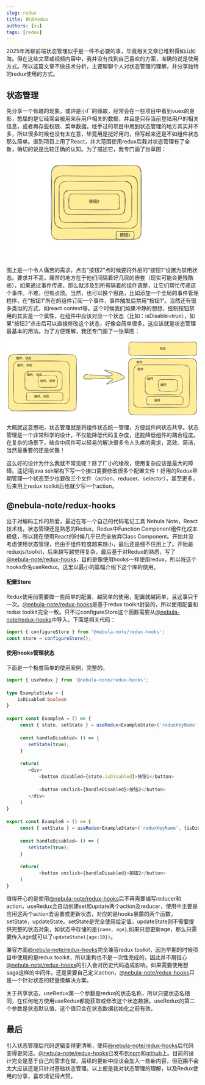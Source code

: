 ```yaml
---
slug: redux
title: 再谈Redux
authors: [xu]
tags: [redux]
---
```

2025年再聊前端状态管理似乎是一件不必要的事，毕竟相关文章已堆积得如山如海。但在这些文章或视频内容中，我并没有找到自己喜欢的方案，准确的说是使用方式。所以这篇文章不做技术分析，主要聊聊个人对状态管理的理解，并分享独特的redux使用的方式。

## 状态管理

先分享一个有趣的现象。或许是小厂的缘故，经常会在一些项目中看到vuex的身影，憋屈的是它经常会被用来存用户相关的数据，并且是只存当前登陆用户的相关信息，或者再存些权限、菜单数据。经手过的项目中用到状态管理的地方其实并不多，所以很多时候也没有太在意，毕竟用是挺好用的，但写起来还是不如组件状态那么简单。直到项目上用了React，并大范围使用redux后我对状态管理有了全新，确切的说是比较正确的认知。为了描述它，我专门画了张草图：
![组件结构示意图](img_1.png)

图上是一个令人痛苦的需求，点击“按钮2”点时候要将外层的“按钮1”设置为禁用状态。要求并不高，痛苦的地方在于他们间隔着好几层的嵌套（现实可能会更残酷些），如果通过事件传递，那么就涉及到所有隔着的组件调整，让它们帮忙传递这个事件。不难，但有点烦。当然，也可以换个思路，比如添加一个全局的事件管理程序，在“按钮1”所在的组件订阅一个事件，事件触发后禁用“按钮1”。当然还有很多类似的方式，如react context等。这个时候我们如果冷静的想想，控制按钮禁用的其实是一个属性，在组件中应该对应一个状态（比如：isDisable=true），如果“按钮2”点击后可以直接修改这个状态，好像会简单很多。这应该就是状态管理最基本的用法。为了方便理解，我还专门画了一张草图：

![状态管理示意图](img_2.png)

大概就这意思吧，状态管理就是将组件状态统一管理，方便组件间状态共享。状态管理是一个非常科学的设计，不仅能降低代码复杂度，还能降低组件的耦合程度。在复杂的场景下，结合中间件可以轻易的解决很多令人头疼的需求，高效、简洁，当然最重要的还是优雅！

这么好的设计为什么我就不常见呢？除了厂小的缘故，使用复杂应该是最大的障碍。遥记得java ssh架构下写一个接口需要修改很多个配置文件！好用的Redux早期管理一个状态至少也要改三个文件（action、reducer、selector），甚至更多，后来用上redux toolkit后也就少写一个action。

## @nebula-note/redux-hooks

出于对编码工作的热爱，最近在写一个自己的代码笔记工具 Nebula Note，React技术栈，状态管理还是熟悉的Redux。Redux中Function Component组件化成本极低，所以我在使用React的时候几乎已完全放弃Class Component。开始并没考虑使用状态管理，但由于组件粒度越来越小，最后还是绷不住用上了。开始是reduxjs/toolkit，后来越写越觉得复杂，最后基于对Redux的熟悉，写了  [@nebula-note/redux-hooks](https://github.com/ASER1989/redux-hooks)，目的是像使用hooks一样使用redux，所以将这个hooks命名useRedux。这里以最小的篇幅介绍下这个库的使用。

#### 配置Store
Redux使用前需要做一些简单的配置，越简单的使用，配置就越简单，且这事只干一次。[@nebula-note/redux-hooks](https://github.com/ASER1989/redux-hooks)是基于redux toolkit封装的，所以使用配置和redux toolkit完全一致。只不过configureStore这个函数需要从[@nebula-note/redux-hooks](https://github.com/ASER1989/redux-hooks)中导入。下面是相关代码：
``` ts
import { configureStore } from '@nebula-note/redux-hooks';
const store = configureStore();
```
#### 使用hooks管理状态
下面是一个极度简单的使用案例，完整的。
```ts
import { useRedux } from '@nebula-note/redux-hooks';

type ExampleState = {
    isDisabled:boolean
}

export const ExampleA = () => {
     const { state, setState } = useRedux<ExampleState>('reduxKeyName', {isDisabled:false});
     
     const handleDisabled= () => {
        setState(true);
     }
        
     return(
        <div>
            <button disabled={state.isDisabled}>按钮1</button>
          
            <button onclick={handleDisabled}>按钮2</button>
        </div>
     )
}

export const ExampleB = () => {
     const { setState } = useRedux<ExampleState>('reduxKeyName', {isDisabled:false});
     
     const handleDisabled= () => {
        setState(true);
     }
        
     return(
            <button onclick={handleDisabled}>按钮2</button>
     )
}
```

值得开心的是使用[@nebula-note/redux-hooks](https://github.com/ASER1989/redux-hooks)后不再需要编写reducer和action，useRedux会自动创建set和update两个action及reducer，使用中主要是应用这两个action去设置或更新状态，对应的是hooks暴露的两个函数，setState，updateState。setState是完全使用给定值，updateState则不需要提供完整的状态对象，如状态中存储的是`{name, age}`,如果只想更新age，那么只需要传入age就可以了`updateState({age:10})`。

兼容方面[@nebula-note/redux-hooks](https://github.com/ASER1989/redux-hooks)完全兼容redux toolkit，因为早期的时候项目中使用的是redux toolkit，所以重构也不是一次性完成的，因此并不用担心[@nebula-note/redux-hooks](https://github.com/ASER1989/redux-hooks)的引入会对历史代码造成影响。如果需要使用想saga这样的中间件，还是需要自己定义action，[@nebula-note/redux-hooks](https://github.com/ASER1989/redux-hooks)只是一个针对状态的轻量级解决方案。

关于共享状态，useRedux第一个参数是redux的状态名称，所以只要状态名相同，在任何地方使用useRedux都能获取或修改这个状态数据。useRedux的第二个参数是状态默认值，这个值只会在状态数据初始化之前有效。

## 最后
引入状态管理后代码逻辑变得更清晰，使用[@nebula-note/redux-hooks](https://github.com/ASER1989/redux-hooks)后代码变得更简洁。[@nebula-note/redux-hooks](https://github.com/ASER1989/redux-hooks)已发布到[npm](https://www.npmjs.com/package/@nebula-note/redux-hooks)和[github](https://github.com/ASER1989/redux-hooks)上。目前的设计完全是基于自己的需求在做，后续的更新中应该会加入一些新内容，但范围不会太大应该还是只针对基础状态管理。以上便是我对状态管理的理解，以及Redux使用的分享，喜欢请记得点赞。

